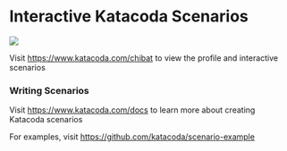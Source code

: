 # Interactive Katacoda Scenarios

[![](http://shields.katacoda.com/katacoda/chibat/count.svg)](https://www.katacoda.com/chibat "Get your profile on Katacoda.com")

Visit https://www.katacoda.com/chibat to view the profile and interactive scenarios

### Writing Scenarios
Visit https://www.katacoda.com/docs to learn more about creating Katacoda scenarios

For examples, visit https://github.com/katacoda/scenario-example
